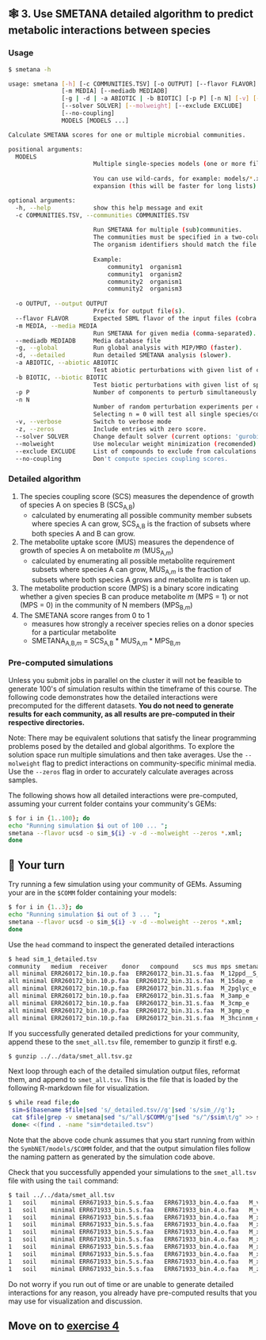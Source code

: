 ## 🕸️ 3. Use SMETANA detailed algorithm to predict metabolic interactions between species

### Usage

```bash
$ smetana -h

usage: smetana [-h] [-c COMMUNITIES.TSV] [-o OUTPUT] [--flavor FLAVOR]
               [-m MEDIA] [--mediadb MEDIADB]
               [-g | -d | -a ABIOTIC | -b BIOTIC] [-p P] [-n N] [-v] [-z]
               [--solver SOLVER] [--molweight] [--exclude EXCLUDE]
               [--no-coupling]
               MODELS [MODELS ...]

Calculate SMETANA scores for one or multiple microbial communities.

positional arguments:
  MODELS                
                        Multiple single-species models (one or more files).
                        
                        You can use wild-cards, for example: models/*.xml, and optionally protect with quotes to avoid automatic bash
                        expansion (this will be faster for long lists): "models/*.xml". 

optional arguments:
  -h, --help            show this help message and exit
  -c COMMUNITIES.TSV, --communities COMMUNITIES.TSV
                        
                        Run SMETANA for multiple (sub)communities.
                        The communities must be specified in a two-column tab-separated file with community and organism identifiers.
                        The organism identifiers should match the file names in the SBML files (without extension).
                        
                        Example:
                            community1	organism1
                            community1	organism2
                            community2	organism1
                            community2	organism3
                        
  -o OUTPUT, --output OUTPUT
                        Prefix for output file(s).
  --flavor FLAVOR       Expected SBML flavor of the input files (cobra or fbc2).
  -m MEDIA, --media MEDIA
                        Run SMETANA for given media (comma-separated).
  --mediadb MEDIADB     Media database file
  -g, --global          Run global analysis with MIP/MRO (faster).
  -d, --detailed        Run detailed SMETANA analysis (slower).
  -a ABIOTIC, --abiotic ABIOTIC
                        Test abiotic perturbations with given list of compounds.
  -b BIOTIC, --biotic BIOTIC
                        Test biotic perturbations with given list of species.
  -p P                  Number of components to perturb simultaneously (default: 1).
  -n N                  
                        Number of random perturbation experiments per community (default: 1).
                        Selecting n = 0 will test all single species/compound perturbations exactly once.
  -v, --verbose         Switch to verbose mode
  -z, --zeros           Include entries with zero score.
  --solver SOLVER       Change default solver (current options: 'gurobi', 'cplex').
  --molweight           Use molecular weight minimization (recomended).
  --exclude EXCLUDE     List of compounds to exclude from calculations (e.g.: inorganic compounds).
  --no-coupling         Don't compute species coupling scores.
```

### Detailed algorithm

1. The species coupling score (SCS) measures the dependence of growth of species A on species B (SCS<sub>A,B</sub>)
   - calculated by enumerating all possible community member subsets where species A can grow, SCS<sub>A,B</sub> is the fraction of subsets where both species A and B can grow.
2. The metabolite uptake score (MUS) measures the dependence of growth of species A on metabolite *m* (MUS<sub>A,*m*</sub>)
   - calculated by enumerating all possible metabolite requirement subsets where species A can grow, MUS<sub>A,*m*</sub> is the fraction of subsets where both species A grows and metabolite *m* is taken up.
3. The metabolite production score (MPS) is a binary score indicating whether a given species B can produce metabolite *m* (MPS = 1) or not (MPS = 0) in the community of N members (MPS<sub>B,*m*</sub>)
4. The SMETANA score ranges from 0 to 1
   - measures how strongly a receiver species relies on a donor species for a particular metabolite
   - SMETANA<sub>A,B,*m*</sub> = SCS<sub>A,B</sub> * MUS<sub>A,*m*</sub> * MPS<sub>B,*m*</sub>

### Pre-computed simulations
Unless you submit jobs in parallel on the cluster it will not be feasible to generate 100's of simulation results within the timeframe of this course. The following code demonstrates how the detailed interactions were precomputed for the different datasets. **You do not need to generate results for each community, as all results are pre-computed in their respective directories.**
 
Note: There may be equivalent solutions that satisfy the linear programming problems posed by the detailed and global algorithms. To explore the solution space run multiple simulations and then take averages. Use the `--molweight` flag to predict interactions on community-specific minimal media. Use the `--zeros` flag in order to accurately calculate averages across samples.

The following shows how all detailed interactions were pre-computed, assuming your current folder contains your community's GEMs:
```bash
$ for i in {1..100}; do 
echo "Running simulation $i out of 100 ... "; 
smetana --flavor ucsd -o sim_${i} -v -d --molweight --zeros *.xml;
done
```

## 🤔 Your turn

Try running a few simulation using your community of GEMs. Assuming your are in the `$COMM` folder containing your models:

```bash
$ for i in {1..3}; do 
echo "Running simulation $i out of 3 ... "; 
smetana --flavor ucsd -o sim_${i} -v -d --molweight --zeros *.xml;
done
```
Use the `head` command to inspect the generated detailed interactions
```bash
$ head sim_1_detailed.tsv 
community	medium	receiver	donor	compound	scs	mus	mps	smetana
all	minimal	ERR260172_bin.10.p.faa	ERR260172_bin.31.s.faa	M_12ppd__S_e	0.0	0.0	1	0.0
all	minimal	ERR260172_bin.10.p.faa	ERR260172_bin.31.s.faa	M_15dap_e	0.0	0.0	0	0.0
all	minimal	ERR260172_bin.10.p.faa	ERR260172_bin.31.s.faa	M_2pglyc_e	0.0	0.0	0	0.0
all	minimal	ERR260172_bin.10.p.faa	ERR260172_bin.31.s.faa	M_3amp_e	0.0	0.0	0	0.0
all	minimal	ERR260172_bin.10.p.faa	ERR260172_bin.31.s.faa	M_3cmp_e	0.0	0.0	0	0.0
all	minimal	ERR260172_bin.10.p.faa	ERR260172_bin.31.s.faa	M_3gmp_e	0.0	0.0	0	0.0
all	minimal	ERR260172_bin.10.p.faa	ERR260172_bin.31.s.faa	M_3hcinnm_e	0.0	0.0	0	0.0
```

If you successfully generated detailed predictions for your community, append these to the `smet_all.tsv` file, remember to gunzip it first! e.g.

```bash
$ gunzip ../../data/smet_all.tsv.gz
```

Next loop through each of the detailed simulation output files, reformat them, and append to `smet_all.tsv`. This is the file that is loaded by the following R-markdown file for visualization.

```bash
$ while read file;do 
 sim=$(basename $file|sed 's/_detailed.tsv//g'|sed 's/sim_//g');
 cat $file|grep -v smetana|sed "s/^all/$COMM/g"|sed "s/^/$sim\t/g" >> smet_all.tsv;
 done< <(find . -name "sim*detailed.tsv")
```

Note that the above code chunk assumes that you start running from within the `SymbNET/models/$COMM` folder, and that the output simulation files follow the naming pattern as generated by the simulation code above. 

Check that you successfully appended your simulations to the `smet_all.tsv` file with using the `tail` command:

```bash
$ tail ../../data/smet_all.tsv
1	soil	minimal	ERR671933_bin.5.s.faa	ERR671933_bin.4.o.faa	M_val__L_e	0.5	0.0	0	0.0
1	soil	minimal	ERR671933_bin.5.s.faa	ERR671933_bin.4.o.faa	M_vanln_e	0.5	0.0	0	0.0
1	soil	minimal	ERR671933_bin.5.s.faa	ERR671933_bin.4.o.faa	M_xan_e	0.5	0.0	0	0.0
1	soil	minimal	ERR671933_bin.5.s.faa	ERR671933_bin.4.o.faa	M_xmp_e	0.5	0.0	0	0.0
1	soil	minimal	ERR671933_bin.5.s.faa	ERR671933_bin.4.o.faa	M_xtsn_e	0.5	0.0	0	0.0
1	soil	minimal	ERR671933_bin.5.s.faa	ERR671933_bin.4.o.faa	M_xyl3_e	0.5	0.0	0	0.0
1	soil	minimal	ERR671933_bin.5.s.faa	ERR671933_bin.4.o.faa	M_xyl__D_e	0.5	0.0	0	0.0
1	soil	minimal	ERR671933_bin.5.s.faa	ERR671933_bin.4.o.faa	M_xylan4_e	0.5	0.0	0	0.0
1	soil	minimal	ERR671933_bin.5.s.faa	ERR671933_bin.4.o.faa	M_xylb_e	0.5	0.0	0	0.0
1	soil	minimal	ERR671933_bin.5.s.faa	ERR671933_bin.4.o.faa	M_zn2_e	0.5	1.0	0	0.0
```

Do not worry if you run out of time or are unable to generate detailed interactions for any reason, you already have pre-computed results that you may use for visualization and discussion.

## Move on to [exercise 4](https://github.com/franciscozorrilla/SymbNET/blob/main/scripts/4.plot_smetana_detailed_interactions.md)
